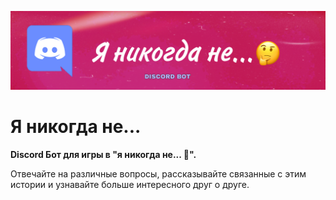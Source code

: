 ![Logo](assets/banner.png)
# Я никогда не...

**Discord Бот для игры в "я никогда не... 🤔".**

Отвечайте на различные вопросы, рассказывайте связанные с этим истории и узнавайте больше интересного друг о друге.
